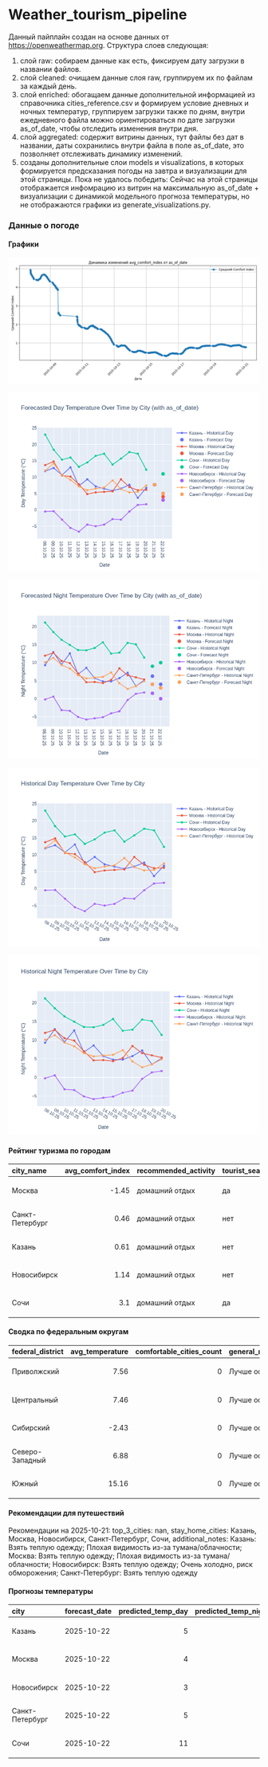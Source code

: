 # Weather_tourism_pipeline
Данный пайплайн создан на основе данных от https://openweathermap.org.
Структура слоев следующая:
  1) слой raw: 
  собираем данные как есть, фиксируем дату загрузки в названии файлов.
  2) слой cleaned:
  очищаем данные слоя raw, группируем их по файлам за каждый день.
  3) слой enriched:
  обогащаем данные дополнительной информацией из справочника cities_reference.csv и формируем условие дневных и ночных температур,
  группируем загрузки также по дням, внутри ежедневного файла можно ориентироваться по дате загрузки as_of_date, чтобы отследить изменения внутри дня.
  4) слой aggregated:
   содержит витрины данных, тут файлы без дат в названии, даты сохранились внутри файла в поле as_of_date, это позволняет отслеживать динамику изменений.
  6) созданы дополнительные слои models и visualizations, в которых формируется предсказания погоды на завтра и визуализации для этой страницы.
  Пока не удалось победить: Сейчас на этой страницы отображается инфомрацию из витрин на максимальную as_of_date + визуализации с динамикой модельного прогноза температуры, 
  но не отображаются графики из generate_visualizations.py.
<!-- WEATHER DATA START -->
### Данные о погоде

#### Графики
![Comfort Index Trend](data/visualizations/comfort_index_trend.png)

![Forecasted Day Temperature](data/visualizations/forecasted_day_temperature.png)

![Forecasted Night Temperature](data/visualizations/forecasted_night_temperature.png)

![Historical Day Temperature](data/visualizations/historical_day_temperature.png)

![Historical Night Temperature](data/visualizations/historical_night_temperature.png)

#### Рейтинг туризма по городам
| city_name       |   avg_comfort_index | recommended_activity   | tourist_season_match   | tourism_season   | tour_recommendation       | as_of_date          |
|:----------------|--------------------:|:-----------------------|:-----------------------|:-----------------|:--------------------------|:--------------------|
| Москва          |               -1.45 | домашний отдых         | да                     | Круглогодично    | домашний отдых в сезон    | 2025-10-21 05:22:00 |
| Санкт-Петербург |                0.46 | домашний отдых         | нет                    | Май-Сентябрь     | домашний отдых вне сезона | 2025-10-21 05:22:00 |
| Казань          |                0.61 | домашний отдых         | нет                    | Май-Сентябрь     | домашний отдых вне сезона | 2025-10-21 05:22:00 |
| Новосибирск     |                1.14 | домашний отдых         | нет                    | Июнь-Август      | домашний отдых вне сезона | 2025-10-21 05:22:00 |
| Сочи            |                3.1  | домашний отдых         | да                     | Май-Октябрь      | домашний отдых в сезон    | 2025-10-21 05:22:00 |

#### Сводка по федеральным округам
| federal_district   |   avg_temperature |   comfortable_cities_count | general_recommendation   | as_of_date          |
|:-------------------|------------------:|---------------------------:|:-------------------------|:--------------------|
| Приволжский        |              7.56 |                          0 | Лучше остаться дома      | 2025-10-21 05:22:00 |
| Центральный        |              7.46 |                          0 | Лучше остаться дома      | 2025-10-21 05:22:00 |
| Сибирский          |             -2.43 |                          0 | Лучше остаться дома      | 2025-10-21 05:22:00 |
| Северо-Западный    |              6.88 |                          0 | Лучше остаться дома      | 2025-10-21 05:22:00 |
| Южный              |             15.16 |                          0 | Лучше остаться дома      | 2025-10-21 05:22:00 |

#### Рекомендации для путешествий
Рекомендации на 2025-10-21: top_3_cities: nan, stay_home_cities: Казань, Москва, Новосибирск, Санкт-Петербург, Сочи, additional_notes: Казань: Взять теплую одежду; Плохая видимость из-за тумана/облачности; Москва: Взять теплую одежду; Плохая видимость из-за тумана/облачности; Новосибирск: Взять теплую одежду; Очень холодно, риск обморожения; Санкт-Петербург: Взять теплую одежду

#### Прогнозы температуры
| city            | forecast_date   |   predicted_temp_day |   predicted_temp_night | model_type       | as_of_date          |
|:----------------|:----------------|---------------------:|-----------------------:|:-----------------|:--------------------|
| Казань          | 2025-10-22      |                    5 |                      4 | LinearRegression | 2025-10-21 05:23:01 |
| Москва          | 2025-10-22      |                    4 |                      3 | LinearRegression | 2025-10-21 05:23:01 |
| Новосибирск     | 2025-10-22      |                    3 |                      0 | LinearRegression | 2025-10-21 05:23:01 |
| Санкт-Петербург | 2025-10-22      |                    5 |                      3 | LinearRegression | 2025-10-21 05:23:01 |
| Сочи            | 2025-10-22      |                   11 |                     10 | LinearRegression | 2025-10-21 05:23:01 |


<!-- WEATHER DATA END -->
